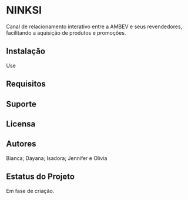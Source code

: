 # NINKSI
Canal de relacionamento interativo entre a AMBEV e seus revendedores, facilitando a aquisição de produtos e promoções.

## Instalação

Use 

## Requisitos



## Suporte


## Licensa

## Autores 
Bianca;
Dayana;
Isadora;
Jennifer e
Olivia


## Estatus do Projeto
Em fase de criação.
